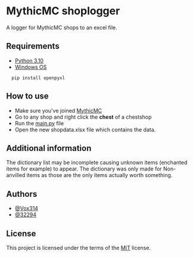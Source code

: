 
# MythicMC shoplogger

A logger for MythicMC shops to an excel file.


## Requirements

- [Python 3.10](https://www.python.org/downloads/release/python-3100/)
- [Windows OS](https://www.microsoft.com/en-us/software-download/)

```
  pip install openpyxl
```

## How to use
- Make sure you've joined [MythicMC](https://mythicmc.org)
- Go to any shop and right click the **chest** of a chestshop
- Run the [main.py](https://github.com/Vox314/MythicMC-shoplogger/blob/master/main.py) file
- Open the new shopdata.xlsx file which contains the data. 

## Additional information
The dictionary list may be incomplete causing unknown items (enchanted items for example) to appear.
The dictionary was only made for Non-anvilled items as those are the only items actually worth something.

## Authors

- [@Vox314](https://www.github.com/Vox314)
- [@32294](https://www.github.com/32294)


## License
This project is licensed under the terms of the [MIT](https://choosealicense.com/licenses/mit/) license.

